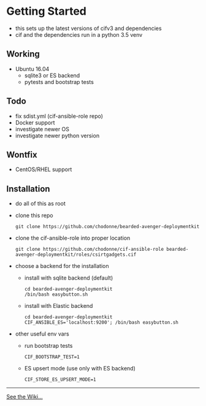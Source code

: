 # Getting Started

* this sets up the latest versions of cifv3 and dependencies
* cif and the dependencies run in a python 3.5 venv

## Working

* Ubuntu 16.04
  * sqlite3 or ES backend
  * pytests and bootstrap tests

## Todo

* fix sdist.yml (cif-ansible-role repo)
* Docker support
* investigate newer OS
* investigate newer python version

## Wontfix

* CentOS/RHEL support

## Installation

* do all of this as root

* clone this repo

      git clone https://github.com/chodonne/bearded-avenger-deploymentkit

* clone the cif-ansible-role into proper location

      git clone https://github.com/chodonne/cif-ansible-role bearded-avenger-deploymentkit/roles/csirtgadgets.cif

* choose a backend for the installation

  * install with sqlite backend (default)

        cd bearded-avenger-deploymentkit
        /bin/bash easybutton.sh

  * install with Elastic backend

        cd bearded-avenger-deploymentkit
        CIF_ANSIBLE_ES='localhost:9200'; /bin/bash easybutton.sh

* other useful env vars

  * run bootstrap tests

        CIF_BOOTSTRAP_TEST=1

  * ES upsert mode (use only with ES backend)

        CIF_STORE_ES_UPSERT_MODE=1

---

[See the Wiki...](https://github.com/csirtgadgets/bearded-avenger-deploymentkit/wiki)
